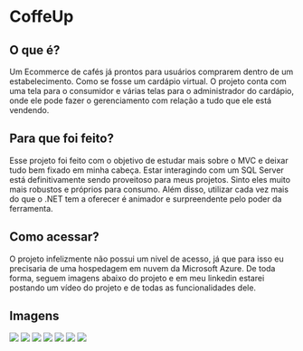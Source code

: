<h1>CoffeUp</h1>
<h2>O que é?</h2>
<p>Um Ecommerce de cafés já prontos para usuários comprarem dentro de um estabelecimento. Como se fosse um cardápio virtual. O projeto conta com uma tela para o consumidor e várias telas para o administrador do cardápio, onde ele pode fazer o gerenciamento com relação a tudo que ele está vendendo.</p>

<h2>Para que foi feito?</h2>
<p>Esse projeto foi feito com o objetivo de estudar mais sobre o MVC e deixar tudo bem fixado em minha cabeça. Estar interagindo com um SQL Server está definitivamente sendo proveitoso para meus projetos. Sinto eles muito mais robustos e próprios para consumo. Além disso, utilizar cada vez mais do que o .NET tem a oferecer é animador e surpreendente pelo poder da ferramenta.</p>

<h2>Como acessar?</h2>
<p>O projeto infelizmente não possui um nivel de acesso, já que para isso eu precisaria de uma hospedagem em nuvem da Microsoft Azure. De toda forma, seguem imagens abaixo do projeto e em meu linkedin estarei postando um vídeo do projeto e de todas as funcionalidades dele.</p>

<h2>Imagens</h2>

<img src="/img/CARDAPIO.png"/>
<img src="/img/COMPRA.png"/>
<img src="/img/LOGIN.png"/>
<img src="/img/MANUTENÇÃO.png"/>
<img src="/img/CADASTRAR.png"/>
<img src="/img/EDITAR.png"/>
<img src="/img/APAGAR.png"/>

